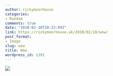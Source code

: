 ```yaml
---
author: rickymoorhouse
categories:
- Random
comments: true
date: "2010-02-10T20:33:09Z"
link: https://rickymoorhouse.uk/2010/02/10/wow/
post_format:
- Image
slug: wow
title: Wow
wordpress_id: 1391
---
```


![](http://maps.google.com/staticmap?center=-1.019143,-90.874915&zoom=14&size=500x350&maptype=satellite&key=ABQIAAAA9driplT5RAIjF1leKqs8NxSw_oTWdn_T8u1xxKlb3jVOMmO6NBRwUq6AjB7czwZFUuI7hrr1GZqBTg)
